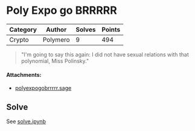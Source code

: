 # Poly Expo go BRRRRR

| Category | Author   | Solves | Points |
---------- | -------- | ------ | ------ |
| Crypto   | Polymero |      9 |   494  |

> "I'm going to say this again: I did not have sexual relations with that polynomial, Miss Polinsky."

#### Attachments:
- [polyexpogobrrrrr.sage](./polyexpogobrrrrr.sage)

## Solve
See [solve.ipynb](./solve.ipynb)